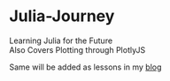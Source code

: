 # Julia-Journey
Learning Julia for the Future \
Also Covers Plotting through PlotlyJS

Same will be added as lessons in my [blog](www.rapidaccelerate.com/blog)
